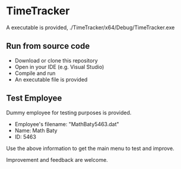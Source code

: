 # TimeTracker

A executable is provided, ./TimeTracker/x64/Debug/TimeTracker.exe

## Run from source code
- Download or clone this repository
- Open in your IDE (e.g. Visual Studio)
- Compile and run
- An executable file is provided

## Test  Employee
Dummy employee for testing purposes is provided.
- Employee's filename: "MathBaty5463.dat"
- Name: Math Baty
- ID: 5463

Use the above information to get the main menu to test and improve.

Improvement and feedback are welcome.
